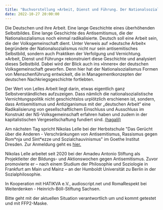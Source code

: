 ```yaml
---
title: "Buchvorstellung »Arbeit, Dienst und Führung. Der Nationalsozialismus und sein Erbe« mit dem Autor Nikolas Lelle"
date: 2022-10-27 20:00:00
---
```



Die Deutschen und ihre Arbeit. Eine lange Geschichte eines überhöhenden Selbstbildes. Eine lange Geschichte des 
Antisemitismus, die der Nationalsozialismus noch einmal radikalisierte. Deutsch soll eine Arbeit sein, die der 
Volksgemeinschaft dient. Unter Verweis auf »deutsche Arbeit« begründete der Nationalsozialismus nicht nur sein
antisemitisches Selbstbild, sondern auch Praktiken der Verfolgung und Vernichtung. »Arbeit, Dienst und Führung« 
rekonstruiert diese Geschichte und analysiert dieses Selbstbild. Dabei wird der Blick auch ins »Innere« der 
deutschen Volksgemeinschaft geworfen. Denn hier hat der Nationalsozialismus Formen von Menschenführung entwickelt, 
die in Managementkonzepten der deutschen Nachkriegsgeschichte fortlebten.

Der Wert von Lelles Arbeit liegt darin, etwas eigentlich ganz Selbstverständliches aufzuzeigen. Dass nämlich die 
nationalsozialistische Vernichtungspolitik nicht geschichtslos urplötzlich erschienen ist, sondern, dass Antisemitismus 
und Antiziganismus mit der „deutschen Arbeit“ eine Radikalisierung von gesellschaftlichem Einschluss und Ausschluss im 
Konstrukt der NS-Volksgemeinschaft erfahren haben und zudem in der kapitalistischen Vergesellschaftung fundiert sind.
[(hagalil)](https://www.hagalil.com/2022/10/lelle/)

Am nächsten Tag spricht Nikolas Lelle bei der Herbstschule "Das Gerücht über die Anderen - Verschränkungen von 
Antisemitismus, Rassismus gegen Rom\*nja und Sint\*ezze und Sozialchauvinismus" im Goethe Institut Dresden. 
Zur Anmeldung geht es [hier.](https://calendar.boell.de/de/event/das-geruecht-ueber-die-anderen-verschraenkungen-von-antisemitismus-rassismus-gegen-romnja-und)

Nikolas Lelle arbeitet seit 2020 bei der Amadeu Antonio Stiftung als Projektleiter der Bildungs- und Aktionswochen
gegen Antisemitismus. Zuvor promovierte er – nach einem Studium der Philosophie und Soziologie in Frankfurt am Main 
und Mainz – an der Humboldt Universität zu Berlin in der Sozialphilosophie.

In Kooperation mit HATIKVA e.V., audioscript.net und RomaRespekt bei Weiterdenken - Heinrich-Böll-Stiftung Sachsen.

Bitte geht mit der aktuellen Situation verantwortlich um und kommt getestet und mit FFP2-Maske.



